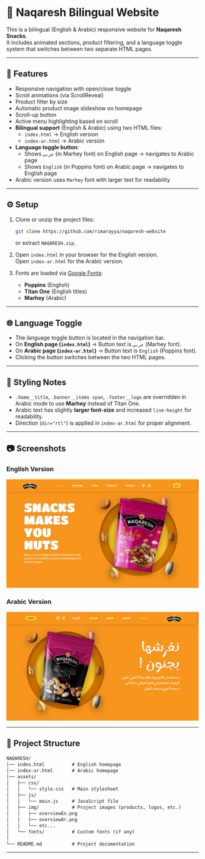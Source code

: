 # 🌰 Naqaresh Bilingual Website

This is a bilingual (English & Arabic) responsive website for **Naqaresh Snacks**.  
It includes animated sections, product filtering, and a language toggle system that switches between two separate HTML pages.

---

## 📖 Features

- Responsive navigation with open/close toggle
- Scroll animations (via ScrollReveal)
- Product filter by size
- Automatic product image slideshow on homepage
- Scroll-up button
- Active menu highlighting based on scroll
- **Bilingual support** (English & Arabic) using two HTML files:
  - `index.html` → English version
  - `index-ar.html` → Arabic version
- **Language toggle button**:
  - Shows `عربي` (in Marhey font) on English page → navigates to Arabic page
  - Shows `English` (in Poppins font) on Arabic page → navigates to English page
- Arabic version uses `Marhey` font with larger text for readability

---

## ⚙️ Setup

1. Clone or unzip the project files:

   ```bash
   git clone https://github.com/rimarayya/naqaresh-website
   ```

   or extract `NAQARESH.zip`.

2. Open `index.html` in your browser for the English version.  
   Open `index-ar.html` for the Arabic version.

3. Fonts are loaded via [Google Fonts](https://fonts.google.com/):
   - **Poppins** (English)
   - **Titan One** (English titles)
   - **Marhey** (Arabic)

---

## 🌐 Language Toggle

- The language toggle button is located in the navigation bar.
- On **English page (`index.html`)** → Button text is `عربي` (Marhey font).
- On **Arabic page (`index-ar.html`)** → Button text is `English` (Poppins font).
- Clicking the button switches between the two HTML pages.

---

## 🎨 Styling Notes

- `.home__title`, `.banner__items span`, `.footer__logo` are overridden in Arabic mode to use **Marhey** instead of Titan One.
- Arabic text has slightly **larger font-size** and increased `line-height` for readability.
- Direction (`dir="rtl"`) is applied in `index-ar.html` for proper alignment.

---

## 📷 Screenshots

### English Version

![English Screenshot](assets/img/overviewEn.png)

### Arabic Version

![Arabic Screenshot](assets/img/overviewAr.png)

---

## 📂 Project Structure

```
NAQARESH/
│── index.html          # English homepage
│── index-ar.html       # Arabic homepage
│── assets/
│   ├── css/
│   │   └── style.css   # Main stylesheet
│   ├── js/
│   │   └── main.js     # JavaScript file
│   ├── img/            # Project images (products, logos, etc.)
│   │   ├── overviewEn.png
│   │   ├── overviewAr.png
│   │   └── etc...
│   └── fonts/          # Custom fonts (if any)
│
└── README.md           # Project documentation
```

---
